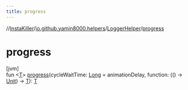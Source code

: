 ```yaml
---
title: progress
---
```

//[InstaKiller](../../../index.html)/[io.github.yamin8000.helpers](../index.html)/[LoggerHelper](index.html)/[progress](progress.html)



# progress



[jvm]\
fun &lt;[T](progress.html)&gt; [progress](progress.html)(cycleWaitTime: [Long](https://kotlinlang.org/api/latest/jvm/stdlib/kotlin/-long/index.html) = animationDelay, function: (() -&gt; [Unit](https://kotlinlang.org/api/latest/jvm/stdlib/kotlin/-unit/index.html)) -&gt; [T](progress.html)): [T](progress.html)




